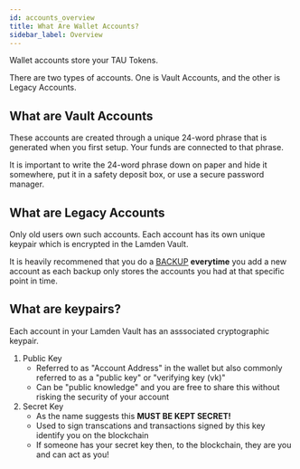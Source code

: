 ```yaml
---
id: accounts_overview
title: What Are Wallet Accounts?
sidebar_label: Overview
---
```


Wallet accounts store your TAU Tokens.

There are two types of accounts. One is Vault Accounts, and the other is Legacy Accounts.

## What are Vault Accounts

These accounts are created through a unique 24-word phrase that is generated when you first setup. Your funds are connected to that phrase.

It is important to write the 24-word phrase down on paper and hide it somewhere, put it in a safety deposit box, or use a secure password manager.

## What are Legacy Accounts

Only old users own such accounts. Each account has its own unique keypair which is encrypted in the Lamden Vault.

It is heavily recommened that you do a <u>[BACKUP](/docs/wallet/backup_overview)</u> **everytime** you add a new account as each backup only stores the accounts you had at that specific point in time.

## What are keypairs?
Each account in your Lamden Vault has an asssociated cryptographic keypair.
1. Public Key 
    - Referred to as "Account Address" in the wallet but also commonly referred to as a "public key" or "verifying key (vk)"
    - Can be "public knowledge" and you are free to share this without risking the security of your account
2. Secret Key
    - As the name suggests this **MUST BE KEPT SECRET!**
    - Used to sign transcations and transactions signed by this key identify you on the blockchain
    - If someone has your secret key then, to the blockchain, they are you and can act as you!